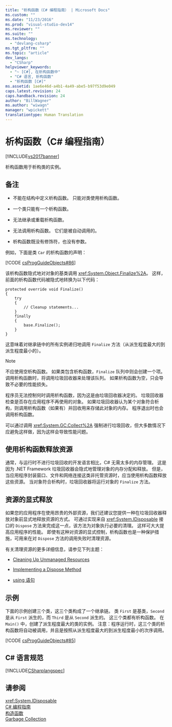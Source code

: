 ```yaml
---
title: "析构函数（C# 编程指南） | Microsoft Docs"
ms.custom: ""
ms.date: "11/23/2016"
ms.prod: "visual-studio-dev14"
ms.reviewer: ""
ms.suite: ""
ms.technology: 
  - "devlang-csharp"
ms.tgt_pltfrm: ""
ms.topic: "article"
dev_langs: 
  - "CSharp"
helpviewer_keywords: 
  - "~ [C#], 在析构函数中"
  - "C# 语言, 析构函数"
  - "析构函数 [C#]"
ms.assetid: 1ae6e46d-a4b1-4a49-abe5-b97f53d9e049
caps.latest.revision: 24
caps.handback.revision: 24
author: "BillWagner"
ms.author: "wiwagn"
manager: "wpickett"
translationtype: Human Translation
---
```

# 析构函数（C# 编程指南）
[!INCLUDE[vs2017banner](../../../csharp/includes/vs2017banner.md)]

析构函数用于析构类的实例。  
  
## 备注  
  
-   不能在结构中定义析构函数。  只能对类使用析构函数。  
  
-   一个类只能有一个析构函数。  
  
-   无法继承或重载析构函数。  
  
-   无法调用析构函数。  它们是被自动调用的。  
  
-   析构函数既没有修饰符，也没有参数。  
  
 例如，下面是类 `Car` 的析构函数的声明：  
  
 [!CODE [csProgGuideObjects#86](../CodeSnippet/VS_Snippets_VBCSharp/csProgGuideObjects#86)]  
  
 该析构函数隐式地对对象的基类调用 <xref:System.Object.Finalize%2A>。  这样，前面的析构函数代码被隐式地转换为以下代码：  
  
```  
protected override void Finalize()  
{  
    try  
    {  
        // Cleanup statements...  
    }  
    finally  
    {  
        base.Finalize();  
    }  
}  
```  
  
 这意味着对继承链中的所有实例递归地调用 `Finalize` 方法（从派生程度最大的到派生程度最小的）。  
  
> [!NOTE]
>  不应使用空析构函数。  如果类包含析构函数，`Finalize` 队列中则会创建一个项。  调用析构函数时，将调用垃圾回收器来处理该队列。  如果析构函数为空，只会导致不必要的性能损失。  
  
 程序员无法控制何时调用析构函数，因为这是由垃圾回收器决定的。  垃圾回收器检查是否存在应用程序不再使用的对象。  如果垃圾回收器认为某个对象符合析构，则调用析构函数（如果有）并回收用来存储此对象的内存。  程序退出时也会调用析构函数。  
  
 可以通过调用 <xref:System.GC.Collect%2A> 强制进行垃圾回收，但大多数情况下应避免这样做，因为这样会导致性能问题。  
  
## 使用析构函数释放资源  
 通常，与运行时不进行垃圾回收的开发语言相比，C\# 无需太多的内存管理。  这是因为 .NET Framework 垃圾回收器会隐式地管理对象的内存分配和释放。  但是，当应用程序封装窗口、文件和网络连接这类非托管资源时，应当使用析构函数释放这些资源。  当对象符合析构时，垃圾回收器将运行对象的 `Finalize` 方法。  
  
## 资源的显式释放  
 如果您的应用程序在使用昂贵的外部资源，我们还建议您提供一种在垃圾回收器释放对象前显式地释放资源的方式。  可通过实现来自 <xref:System.IDisposable> 接口的 `Dispose` 方法来完成这一点，该方法为对象执行必要的清理。  这样可大大提高应用程序的性能。  即使有这种对资源的显式控制，析构函数也是一种保护措施，可用来在对 `Dispose` 方法的调用失败时清理资源。  
  
 有关清理资源的更多详细信息，请参见下列主题：  
  
-   [Cleaning Up Unmanaged Resources](../Topic/Cleaning%20Up%20Unmanaged%20Resources.md)  
  
-   [Implementing a Dispose Method](../Topic/Implementing%20a%20Dispose%20Method.md)  
  
-   [using 语句](../../../csharp/language-reference/keywords/using-statement.md)  
  
## 示例  
 下面的示例创建三个类，这三个类构成了一个继承链。  类 `First` 是基类，`Second` 是从 `First` 派生的，而 `Third` 是从 `Second` 派生的。  这三个类都有析构函数。  在 `Main()` 中，创建了派生程度最大的类的实例。  注意：程序运行时，这三个类的析构函数将自动被调用，并且是按照从派生程度最大的到派生程度最小的次序调用。  
  
 [!CODE [csProgGuideObjects#85](../CodeSnippet/VS_Snippets_VBCSharp/csProgGuideObjects#85)]  
  
## C\# 语言规范  
 [!INCLUDE[CSharplangspec](../../../csharp/language-reference/keywords/includes/csharplangspec_md.md)]  
  
## 请参阅  
 <xref:System.IDisposable>   
 [C\# 编程指南](../../../csharp/programming-guide/index.md)   
 [构造函数](../../../csharp/programming-guide/classes-and-structs/constructors.md)   
 [Garbage Collection](../Topic/Garbage%20Collection.md)